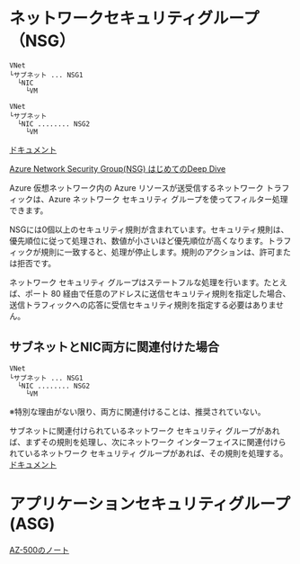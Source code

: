 
# ネットワークセキュリティグループ（NSG）

```
VNet
└サブネット ... NSG1
  └NIC
    └VM
```

```
VNet
└サブネット
  └NIC ........ NSG2
    └VM
```

[ドキュメント](https://docs.microsoft.com/ja-jp/azure/virtual-network/network-security-groups-overview)

[Azure Network Security Group(NSG) はじめてのDeep Dive](https://www.slideshare.net/ssusere44d0e1/azure-network-security-groupnsg-deep-dive-152300192)

Azure 仮想ネットワーク内の Azure リソースが送受信するネットワーク トラフィックは、Azure ネットワーク セキュリティ グループを使ってフィルター処理できます。

NSGには0個以上のセキュリティ規則が含まれています。セキュリティ規則は、優先順位に従って処理され、数値が小さいほど優先順位が高くなります。トラフィックが規則に一致すると、処理が停止します。規則のアクションは、許可または拒否です。

ネットワーク セキュリティ グループはステートフルな処理を行います。たとえば、ポート 80 経由で任意のアドレスに送信セキュリティ規則を指定した場合、送信トラフィックへの応答に受信セキュリティ規則を指定する必要はありません。

## サブネットとNIC両方に関連付けた場合

```
VNet
└サブネット ... NSG1
  └NIC ........ NSG2
    └VM
```

※特別な理由がない限り、両方に関連付けることは、推奨されていない。

サブネットに関連付けられているネットワーク セキュリティ グループがあれば、まずその規則を処理し、次にネットワーク インターフェイスに関連付けられているネットワーク セキュリティ グループがあれば、その規則を処理する。[ドキュメント](https://docs.microsoft.com/ja-jp/azure/virtual-network/network-security-group-how-it-works#inbound-traffic)

# アプリケーションセキュリティグループ (ASG)

[AZ-500のノート](../AZ-500/mod02-02-02-asg.md)